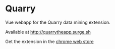 # Quarry

Vue webapp for the Quarry data mining extension.

Available at http://quarrytheapp.surge.sh

Get the extension in the [chrome web store](https://chrome.google.com/webstore/search/quarry)
